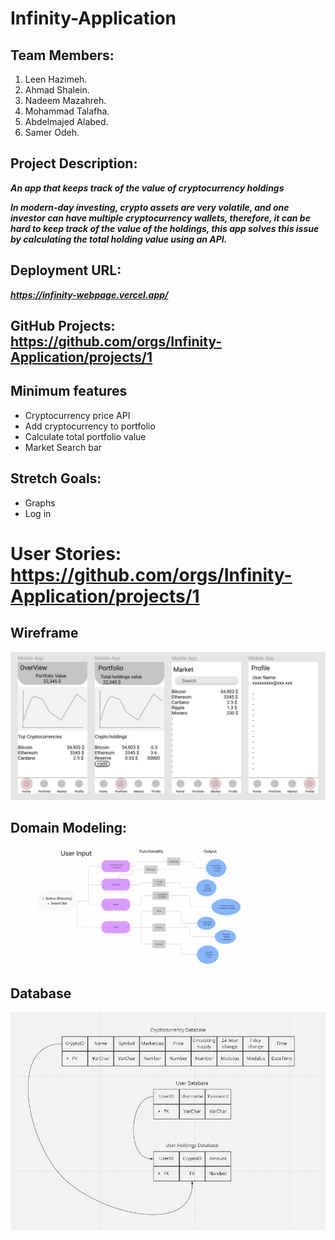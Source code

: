 # Infinity-Application 

## Team Members:

1. Leen Hazimeh.
2. Ahmad Shalein.
3. Nadeem Mazahreh.
4. Mohammad Talafha.
5. Abdelmajed Alabed.
6. Samer Odeh.

## Project Description:

***An app that keeps track of the value of cryptocurrency holdings***

***In modern-day investing, crypto assets are very volatile, and one investor can have multiple cryptocurrency wallets, therefore, it can be hard to keep track of the value of the holdings, this app solves this issue by calculating the total holding value using an API.***

## Deployment URL:
***https://infinity-webpage.vercel.app/***

## GitHub Projects: https://github.com/orgs/Infinity-Application/projects/1

## Minimum features

-   Cryptocurrency price API
-   Add cryptocurrency to portfolio 
-   Calculate total portfolio value 
-   Market Search bar


## Stretch Goals:

-   Graphs
-   Log in

# User Stories: https://github.com/orgs/Infinity-Application/projects/1
## Wireframe
![Wireframe](images/w-frame.jpg)

## Domain Modeling:
![Domain Modeling](images/Domain_Modeling.png)

## Database
![Database](images/database.jpg)

